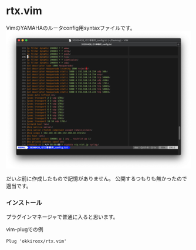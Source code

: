 # rtx.vim
VimのYAMAHAのルータconfig用syntaxファイルです。
![Screenshot](https://github.com/okkiroxx/rtx.vim/blob/master/images/screenshot.png)

だいぶ前に作成したもので記憶がありません。
公開するつもりも無かったので適当です。

### インストール
プラグインマネージャで普通に入ると思います。

vim-plugでの例
```
Plug 'okkiroxx/rtx.vim'

```
